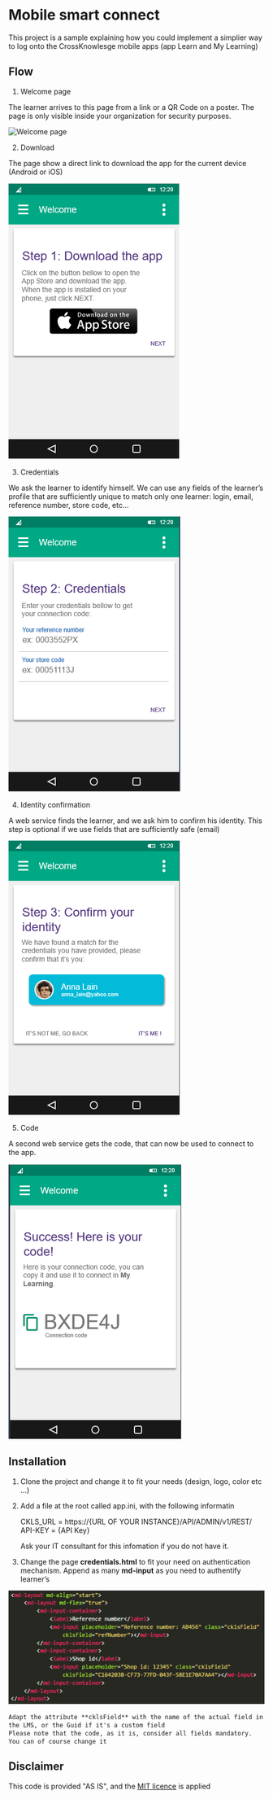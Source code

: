 # Mobile smart connect

This project is a sample explaining how you could implement a simplier way to log onto the CrossKnowlesge mobile apps (app Learn and My Learning)

## Flow

1. Welcome page

The learner arrives to this page from a link or a QR Code on a poster. The page is only visible inside your organization for security purposes.

![Welcome page](/CrossKnowledgeIntegration/mobileSmartConnect/docs/1.png)

2. Download

The page show a direct link to download the app for the current device (Android or iOS)

![Download](docs/2.png)

3. Credentials

We ask the learner to identify himself. We can use any fields of the learner’s profile that are sufficiently unique to match only one learner: login, email, reference number, store code, etc…

![Credentials](docs/3.png)

4. Identity confirmation

A web service finds the learner, and we ask him to confirm his identity. This step is optional if we use fields that are sufficiently safe (email)

![Identity confirmation](docs/4.png)

5. Code

A second web service gets the code, that can now be used to connect to the app.

![Code](docs/5.png)

## Installation

1. Clone the project and change it to fit your needs (design, logo, color etc ...)
2. Add a file at the root called app.ini, with the following informatin

    CKLS_URL = https://{URL OF YOUR INSTANCE}/API/ADMIN/v1/REST/
    API-KEY = {API Key}

    Ask your IT consultant for this infomation if you do not have it.

3. Change the page **credentials.html** to fit your need on authentication mechanism. Append as many **md-input** as you need
to authentify learner’s

![Credentials](docs/cred.png)

    Adapt the attribute **cklsField** with the name of the actual field in the LMS, or the Guid if it's a custom field
    Please note that the code, as it is, consider all fields mandatory. You can of course change it

## Disclaimer

This code is provided "AS IS", and the [MIT licence](https://opensource.org/licenses/MIT) is applied